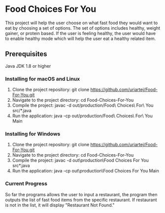 # Food Choices For You
This project will help the user choose on what fast food they would want to eat by choosing
a set of options. The set of options includes healthy, weight gainer, or protein based. If 
the user is feeling healthy, the user would have to enable healthy mode which will help the 
user eat a healthy related item. 

## Prerequisites
Java JDK 1.8 or higher

### Installing for macOS and Linux
1. Clone the project repository:
   git clone https://github.com/uriartej/Food-For-You.git
2. Navigate to the project directory: 
   cd Food-Choices-For-You
3. Compile the project:
   javac -d out/production/Food\ Choices\ For\ You src/*.java
4. Run the application:
   java -cp out/production/Food\ Choices\ For\ You Main
### Installing for Windows
1. Clone the project repository:
   git clone https://github.com/uriartej/Food-For-You.git
2. Navigate to the project directory:
   cd Food-Choices-For-You
3. Compile the project:
   javac -d out\production\Food Choices For You src\*.java
4. Run the application:
   java -cp out\production\Food Choices For You Main

### Current Progress
So far the programs allows the user to input a restaurant, the program
then outputs the list of fast food items from the specific restaurant.
If restaurant is not in the list, it will display "Restaurant Not Found."

